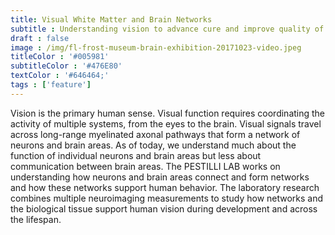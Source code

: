 ```yaml
---
title: Visual White Matter and Brain Networks
subtitle : Understanding vision to advance cure and improve quality of life
draft : false
image : /img/fl-frost-museum-brain-exhibition-20171023-video.jpeg
titleColor : '#005981'
subtitleColor : '#476E80'
textColor : '#646464;'
tags : ['feature']
---
```

Vision is the primary human sense. Visual function requires coordinating the activity of multiple systems, from the eyes to the brain. Visual signals travel across long-range myelinated axonal pathways that form a network of neurons and brain areas. As of today, we understand much about the function of individual neurons and brain areas but less about communication between brain areas. The PESTILLI LAB works on understanding how neurons and brain areas connect and form networks and how these networks support human behavior. The laboratory research combines multiple neuroimaging measurements to study how networks and the biological tissue support human vision during development and across the lifespan. 
